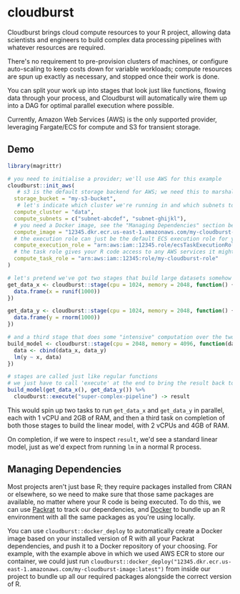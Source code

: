 # cloudburst
Cloudburst brings cloud compute resources to your R project, allowing data scientists and engineers to build complex data processing pipelines with whatever resources are required.

There's no requirement to pre-provision clusters of machines, or configure auto-scaling to keep costs down for variable workloads; compute resources are spun up exactly as necessary, and stopped once their work is done.

You can split your work up into stages that look just like functions, flowing data through your process, and Cloudburst will automatically wire them up into a DAG for optimal parallel execution where possible.

Currently, Amazon Web Services (AWS) is the only supported provider, leveraging Fargate/ECS for compute and S3 for transient storage.

## Demo
```r
library(magrittr)

# you need to initialise a provider; we'll use AWS for this example
cloudburst::init_aws(
   # s3 is the default storage backend for AWS; we need this to marshal results between stages
  storage_bucket = "my-s3-bucket",
   # let's indicate which cluster we're running in and which subnets to use for ECS
  compute_cluster = "data",
  compute_subnets = c("subnet-abcdef", "subnet-ghijkl"),
  # you need a Docker image, see the "Managing Dependencies" section below
  compute_image = "12345.dkr.ecr.us-east-1.amazonaws.com/my-cloudburst-image:latest",
  # the execution role can just be the default ECS execution role for your account
  compute_execution_role = "arn:aws:iam::12345.role/ecsTaskExecutionRole",
  # the task role gives your R code access to any AWS services it might need, like S3
  compute_task_role = "arn:aws:iam::12345:role/my-cloudburst-role"
)

# let's pretend we've got two stages that build large datasets somehow
get_data_x <- cloudburst::stage(cpu = 1024, memory = 2048, function() {
  data.frame(x = runif(1000))
})

get_data_y <- cloudburst::stage(cpu = 1024, memory = 2048, function() {
  data.frame(y = rnorm(1000))
})

# and a third stage that does some "intensive" computation over the two
build_model <- cloudburst::stage(cpu = 2048, memory = 4096, function(data_x, data_y) {
  data <- cbind(data_x, data_y)
  lm(y ~ x, data)
})

# stages are called just like regular functions
# we just have to call 'execute' at the end to bring the result back to R
build_model(get_data_x(), get_data_y()) %>%
  cloudburst::execute("super-complex-pipeline") -> result
```

This would spin up two tasks to run `get_data_x` and `get_data_y` in parallel, each with 1 vCPU and 2GB of RAM, and then a third task on completion of both those stages to build the linear model, with 2 vCPUs and 4GB of RAM.

On completion, if we were to inspect `result`, we'd see a standard linear model, just as we'd expect from running `lm` in a normal R process.

## Managing Dependencies
Most projects aren't just base R; they require packages installed from CRAN or elsewhere, so we need to make sure that those same packages are available, no matter where your R code is being executed. To do this, we can use [Packrat](https://rstudio.github.io/packrat) to track our dependencies, and [Docker](https://www.docker.com) to bundle up an R environment with all the same packages as you're using locally.

You can use `cloudburst::docker_deploy` to automatically create a Docker image based on your installed version of R with all your Packrat dependencies, and push it to a Docker repository of your choosing. For example, with the example above in which we used AWS ECR to store our container, we could just run `cloudburst::docker_deploy("12345.dkr.ecr.us-east-1.amazonaws.com/my-cloudburst-image:latest")` from inside our project to bundle up all our required packages alongside the correct version of R.

